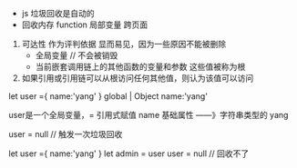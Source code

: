 - js 垃圾回收是自动的
- 回收内存
    function 局部变量
    跨页面

1. 可达性 作为评判依据
    显而易见，因为一些原因不能被删除
    - 全局变量 // 不会被销毁
    - 当前嵌套调用链上的其他函数的变量和参数
    这些值被称为根
2. 如果引用或引用链可以从根访问任何其他值，则认为该值可以访问

let user ={
    name:'yang'
}
global
  |
Object
name:'yang'

user是一个全局变量，= 引用式赋值
name 基础属性  ——》字符串类型的 yang

user = null // 触发一次垃圾回收


let user ={
    name:'yang'
}
let admin = user
user = null // 回收不了